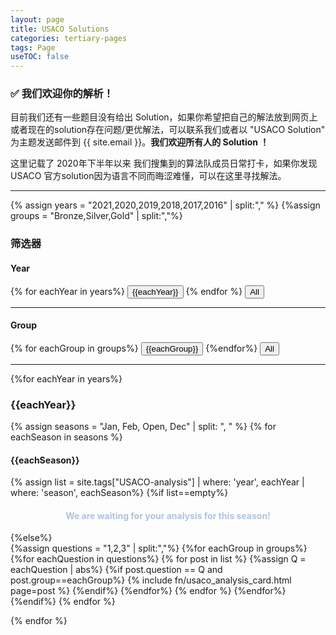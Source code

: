 ```yaml
---
layout: page
title: USACO Solutions
categories: tertiary-pages
tags: Page
useTOC: false
---
```


<script src="{{ site.baseurl }}/js/usaco-search.js"></script>
<div class="info">
  <h3>✅ 我们欢迎你的解析！</h3>
  目前我们还有一些题目没有给出 Solution，如果你希望把自己的解法放到网页上或者现在的solution存在问题/更优解法，可以联系我们或者以 "USACO Solution" 为主题发送邮件到 {{ site.email }}。<strong>我们欢迎所有人的 Solution ！</strong>
</div>

这里记载了 2020年下半年以来 我们搜集到的算法队成员日常打卡，如果你发现 USACO 官方solution因为语言不同而晦涩难懂，可以在这里寻找解法。

---
<!-- Add new years HERE BELOW -->
{% assign years = "2021,2020,2019,2018,2017,2016" | split:"," %}
{%assign groups = "Bronze,Silver,Gold" | split:","%}
### 筛选器

#### Year

<div class="button-box">
  {% for eachYear in years%}
    <button class="main-button" onClick="usaco_selector({{eachYear}});"> {{eachYear}} </button>
  {% endfor %}
  <button class="main-button" onClick="usaco_selector('all');"> All </button>
</div>

---

#### Group
<div class="button-box">
  {% for eachGroup in groups%}
    <button class="main-button" onClick="usaco_group_selector({{eachGroup}});"> {{eachGroup}} </button>
  {%endfor%}
  <button class="main-button" onClick="usaco_group_selector('all');"> All </button>
</div>

---
<!-- Below are the Auto-generation Code for All USACO Posts-->
{%for eachYear in years%}
<div class="jsBox" id="box{{eachYear}}">
  <h3><strong>{{eachYear}}</strong></h3>
  {% assign seasons = "Jan, Feb, Open, Dec" | split: ", " %}
  {% for eachSeason in seasons %}
    <h4>{{eachSeason}}</h4>
    {% assign list = site.tags["USACO-analysis"] | where: 'year', eachYear | where: 'season', eachSeason%}
    {%if list==empty%}
      <center><h4><font color="LightSteelBlue">We are waiting for your analysis for this season!</font></h4></center>
    {%else%}
      <div class="horizontal-flex-box">
        {%assign questions = "1,2,3" | split:","%}
        {%for eachGroup in groups%}
          {%for eachQuestion in questions%}
            {% for post in list %}
              {%assign Q = eachQuestion | abs%}
              {%if post.question == Q and post.group==eachGroup%}
                {% include fn/usaco_analysis_card.html page=post %}
              {%endif%}
            {%endfor%}
          {% endfor %}
        {%endfor%}
      </div>
    {%endif%}
  {% endfor %}
</div>

{% endfor %}